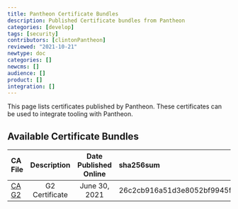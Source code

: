 ```yaml
---
title: Pantheon Certificate Bundles
description: Published Certificate bundles from Pantheon
categories: [develop]
tags: [security]
contributors: [clintonPantheon]
reviewed: "2021-10-21"
newtype: doc
categories: []
newcms: []
audience: []
product: []
integration: []
---
```


This page lists certificates published by Pantheon. These certificates can be used to integrate tooling with Pantheon.

## Available Certificate Bundles

|CA File                                                                  |Description    |Date Published Online |sha256sum                                                        |
|:------------------------------------------------------------------------|:-------------:|:--------------------:|:----------------------------------------------------------------|
|[CA G2](https://storage.googleapis.com/pantheon-temp-cabundle/ca_g2.crt) |G2 Certificate |June 30, 2021         |26c2cb916a51d3e8052bf9945fe268c7d3fbfb1a39a30d222c2400a2706b967c |
